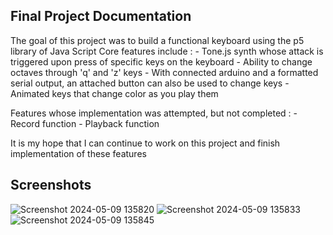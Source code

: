 ## Final Project Documentation

The goal of this project was to build a functional keyboard using the p5 library of Java Script
  Core features include : 
     - Tone.js synth whose attack is triggered upon press of specific keys on the keyboard
     - Ability to change octaves through 'q' and 'z' keys
       - With connected arduino and a formatted serial output, an attached button can also be used to change keys
     - Animated keys that change color as you play them

  Features whose implementation was attempted, but not completed :
    - Record function
    - Playback function

  It is my hope that I can continue to work on this project and finish implementation of these features

## Screenshots

![Screenshot 2024-05-09 135820](https://github.com/azimmerman1245/CSC2463_Projects/assets/98975330/0f54864f-b8ee-4e9d-9fa5-78fffc000476)
![Screenshot 2024-05-09 135833](https://github.com/azimmerman1245/CSC2463_Projects/assets/98975330/6f9f0697-d09d-47b9-b177-2dc11d73821b)
![Screenshot 2024-05-09 135845](https://github.com/azimmerman1245/CSC2463_Projects/assets/98975330/fda087b4-c690-482d-93a5-0451cef0dc8e)
